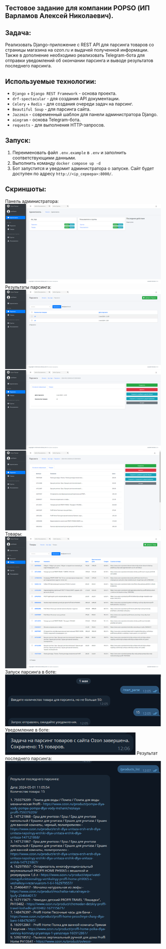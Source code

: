 ## Тестовое задание для компании POPSO (ИП Варламов Алексей Николаевич).

## Задача:

Реализовать Django-приложение с REST API для парсинга товаров со страницы магазина на ozon.ru и выдачей полученной
информации.  
Также в дополнение необходимо реализовать Telegram-бота для отправки уведомлений об окончании парсинга и
выводе результатов последнего парсинга.

## Используемые технологии:

- `Django` + `Django REST Framework` - основа проекта.
- `drf-spectacular` - для создания API документации.
- `Celery` + `Redis` - для создания очереди задач на парсинг.
- `Beautiful Soup` - для парсинга сайта.
- `Jazzmin` - современный шаблон для панели администратора Django.
- `aiogram` - основа Telegram-бота.
- `requests` - для выполнения HTTP-запросов.

## Запуск:

1. Переименовать файл `.env.example` в `.env` и заполнить соответствующими данными.
2. Выполнить команду `docker compose up -d`
3. Бот запустится и уведомит администратора о запуске. Сайт будет доступен по адресу `http://<ip_сервера>:8000/`.

## Скриншоты:

Панель администратора:
![Панель администратора](./images/img.png)  
Результаты парсинга:
![Результаты парсинга](./images/img_1.png)  
![Результаты парсинга](./images/img_2.png)
![Результаты парсинга](./images/img_3.png)  
Товары:
![Товары](./images/img_4.png)
Запуск парсинга в боте:
![Запуск парсинга в боте](./images/img_5.png)
Уведомление в боте:
![Уведомление в боте](./images/img_6.png)
Результат последнего парсинга:
![Результат последнего парсинга](./images/img_7.png)
